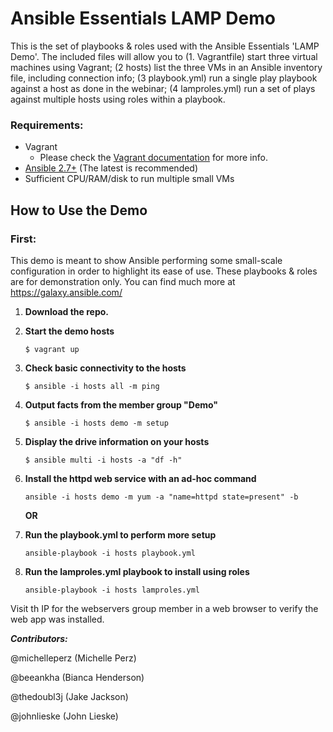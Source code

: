 Ansible Essentials LAMP Demo
============================

This is the set of playbooks & roles used with the Ansible Essentials 'LAMP Demo'. The included files will allow you to (1. Vagrantfile) start three virtual machines using Vagrant; (2 hosts) list the three VMs in an Ansible inventory file, including connection info; (3 playbook.yml) run a single play playbook against a host as done in the webinar; (4 lamproles.yml) run a set of plays against multiple hosts using roles within a playbook.

### Requirements:
  - Vagrant
    + Please check the [Vagrant documentation](https://www.vagrantup.com/docs/installation/ "Vagrant documentation") for more info.
  - [Ansible 2.7+](https://docs.ansible.com/ansible/latest/installation_guide/intro_installation.html "Ansible") (The latest is recommended)
  - Sufficient CPU/RAM/disk to run multiple small VMs

  How to Use the Demo
  -------------------
### First:
This demo is meant to show Ansible performing some small-scale configuration in order to highlight its ease of use. These playbooks & roles are for demonstration only. You can find much more at https://galaxy.ansible.com/

1. **Download the repo.**
2. **Start the demo hosts**

    `$ vagrant up`
3. **Check basic connectivity to the hosts**

    `$ ansible -i hosts all -m ping`
4. **Output facts from the member group "Demo"**

    `$ ansible -i hosts demo -m setup`
5. **Display the drive information on your hosts**

    `$ ansible multi -i hosts -a "df -h"`
6. **Install the httpd web service with an ad-hoc command**

    `ansible -i hosts demo -m yum -a "name=httpd state=present" -b`

    **OR**
7. **Run the playbook.yml to perform more setup**

    `ansible-playbook -i hosts playbook.yml`
8. **Run the lamproles.yml playbook to install using roles**

    `ansible-playbook -i hosts lamproles.yml`


Visit th IP for the webservers group member in a web browser to verify the web app was installed.

**_Contributors:_**

@michelleperz (Michelle Perz)

@beeankha (Bianca Henderson)

@thedoubl3j (Jake Jackson)

@johnlieske (John Lieske)
